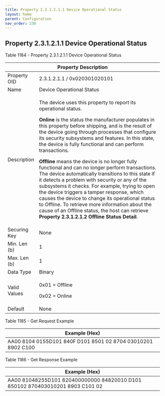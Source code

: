 ```yaml
---
title: Property 2.3.1.2.1.1 Device Operational Status
layout: home
parent: Configuration
nav_order: 230
---
```


## Property 2.3.1.2.1.1 Device Operational Status

Table 1184 - Property 2.3.1.2.1.1 Device Operational Status

<table>
<colgroup>
<col style="width: 14%" />
<col style="width: 85%" />
</colgroup>
<thead>
<tr>
<th colspan="2">Property Description</th>
</tr>
</thead>
<tbody>
<tr>
<td>Property OID</td>
<td>2.3.1.2.1.1 / 0x020301020101</td>
</tr>
<tr>
<td>Name</td>
<td>Device Operational Status</td>
</tr>
<tr>
<td>Description</td>
<td><p>The device uses this property to report its operational
status.</p>
<p><strong>Online</strong> is the status the manufacturer populates in
this property before shipping, and is the result of the device going
through processes that configure its security subsystems and features.
In this state, the device is fully functional and can perform
transactions.</p>
<p><strong>Offline</strong> means the device is no longer fully
functional and can no longer perform transactions. The device
automatically transitions to this state if it detects a problem with
security or any of the subsystems it checks. For example, trying to open
the device triggers a tamper response, which causes the device to change
its operational status to Offline. To retrieve more information about
the cause of an Offline status, the host can retrieve <strong>Property
2.3.1.2.1.2 Offline Status Detail</strong>.</p></td>
</tr>
<tr>
<td>Securing Key</td>
<td>None</td>
</tr>
<tr>
<td>Min. Len (b)</td>
<td>1</td>
</tr>
<tr>
<td>Max. Len (b)</td>
<td>1</td>
</tr>
<tr>
<td>Data Type</td>
<td>Binary</td>
</tr>
<tr>
<td>Valid Values</td>
<td><p>0x01 = Offline</p>
<p>0x02 = Online</p></td>
</tr>
<tr>
<td>Default</td>
<td>None</td>
</tr>
</tbody>
</table>

Table 1185 - Get Request Example

| Example (Hex)                                                |
|--------------------------------------------------------------|
| AA00 8104 0155D101 840F D101 8501 02 8704 03010201 8902 C100 |

Table 1186 - Get Response Example

| Example (Hex) |
|----|
| AA00 81048255D101 820400000000 84820010 D101 850102 870403010201 8903 C101 02 |

##